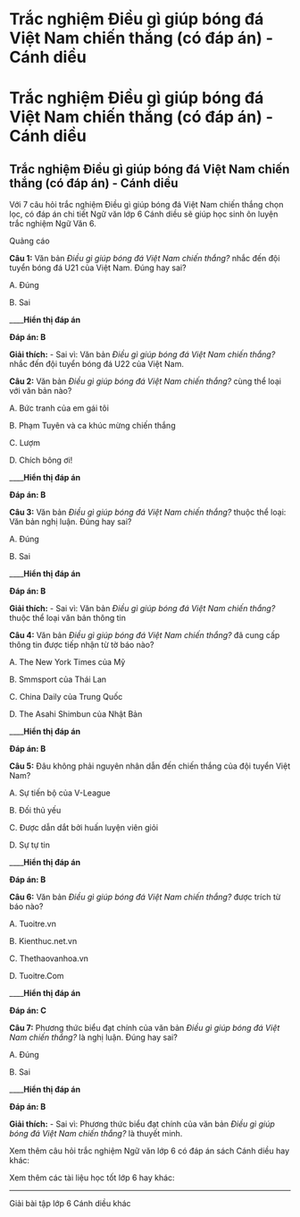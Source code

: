 # Trắc nghiệm Điều gì giúp bóng đá Việt Nam chiến thắng (có đáp án) - Cánh diều

# Trắc nghiệm Điều gì giúp bóng đá Việt Nam chiến thắng (có đáp án) - Cánh diều

## Trắc nghiệm Điều gì giúp bóng đá Việt Nam chiến thắng (có đáp án) - Cánh diều

Với 7 câu hỏi trắc nghiệm Điều gì giúp bóng đá Việt Nam chiến thắng chọn lọc, có đáp án chi tiết Ngữ văn lớp 6 Cánh diều sẽ giúp học sinh ôn luyện trắc nghiệm Ngữ Văn 6.

Quảng cáo

**Câu 1:** Văn bản _Điều gì giúp bóng đá Việt Nam chiến thắng?_ nhắc đến đội tuyển bóng đá U21 của Việt Nam. Đúng hay sai?

A. Đúng

B. Sai

____**Hiển thị đáp án**

**Đáp án: B**

**Giải thích:** \- Sai vì: Văn bản _Điều gì giúp bóng đá Việt Nam chiến thắng?_ nhắc đến đội tuyển bóng đá U22 của Việt Nam.

**Câu 2:** Văn bản _Điều gì giúp bóng đá Việt Nam chiến thắng?_ cùng thể loại với văn bản nào? 

A. Bức tranh của em gái tôi

B. Phạm Tuyên và ca khúc mừng chiến thắng

C. Lượm

D. Chích bông ơi!

____**Hiển thị đáp án**

**Đáp án: B**

**Câu 3:** Văn bản _Điều gì giúp bóng đá Việt Nam chiến thắng?_ thuộc thể loại: Văn bản nghị luận. Đúng hay sai?

A. Đúng

B. Sai

____**Hiển thị đáp án**

**Đáp án: B**

**Giải thích:** \- Sai vì: Văn bản _Điều gì giúp bóng đá Việt Nam chiến thắng?_ thuộc thể loại văn bản thông tin

**Câu 4:** Văn bản _Điều gì giúp bóng đá Việt Nam chiến thắng?_ đã cung cấp thông tin được tiếp nhận từ tờ báo nào?

A. The New York Times của Mỹ

B. Smmsport của Thái Lan

C. China Daily của Trung Quốc

D. The Asahi Shimbun của Nhật Bản

____**Hiển thị đáp án**

**Đáp án: B**

**Câu 5:** Đâu không phải nguyên nhân dẫn đến chiến thắng của đội tuyển Việt Nam?

A. Sự tiến bộ của V-League

B. Đối thủ yếu

C. Được dẫn dắt bởi huấn luyện viên giỏi

D. Sự tự tin

____**Hiển thị đáp án**

**Đáp án: B**

**Câu 6:** Văn bản _Điều gì giúp bóng đá Việt Nam chiến thắng?_ được trích từ báo nào?

A. Tuoitre.vn

B. Kienthuc.net.vn

C. Thethaovanhoa.vn

D. Tuoitre.Com

____**Hiển thị đáp án**

**Đáp án: C**

**Câu 7:** Phương thức biểu đạt chính của văn bản _Điều gì giúp bóng đá Việt Nam chiến thắng?_ là nghị luận. Đúng hay sai?

A. Đúng

B. Sai

____**Hiển thị đáp án**

**Đáp án: B**

**Giải thích:** \- Sai vì: Phương thức biểu đạt chính của văn bản _Điều gì giúp bóng đá Việt Nam chiến thắng?_ là thuyết minh.

Xem thêm câu hỏi trắc nghiệm Ngữ văn lớp 6 có đáp án sách Cánh diều hay khác:

Xem thêm các tài liệu học tốt lớp 6 hay khác:

* * *

Giải bài tập lớp 6 Cánh diều khác

